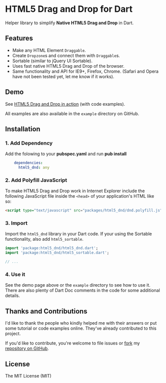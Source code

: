HTML5 Drag and Drop for Dart
================

Helper library to simplify **Native HTML5 Drag and Drop** in Dart.

## Features ##
* Make any HTML Element `Draggable`.
* Create `Dropzone`s and connect them with `Draggable`s.
* Sortable (similar to jQuery UI Sortable).
* Uses fast native HTML5 Drag and Drop of the browser.
* Same functionality and API for IE9+, Firefox, Chrome. (Safari and Opera have 
  not been tested yet, let me know if it works). 

## Demo ##
See [HTML5 Drag and Drop in action](http://edu.makery.ch/projects/dart-html5-drag-and-drop/) (with code examples).

All examples are also available in the `example` directory on GitHub.

## Installation ##

### 1. Add Dependency ###
Add the folowing to your **pubspec.yaml** and run **pub install**
```yaml
	dependencies:
	  html5_dnd: any
```

### 2. Add Polyfill JavaScript ###
To make HTML5 Drag and Drop work in Internet Explorer include the following 
JavaScript file inside the `<head>` of your application's HTML like so:
```html
<script type="text/javascript" src="packages/html5_dnd/dnd.polyfill.js"></script>
```

### 3. Import ###
Import the `html5_dnd` library in your Dart code. If your using the Sortable 
functionality, also 
add `html5_sortable`.

```dart
import 'package:html5_dnd/html5_dnd.dart';
import 'package:html5_dnd/html5_sortable.dart';

// ...
```

### 4. Use it ###
See the demo page above or the `example` directory to see how to use it. There 
are also plenty of Dart Doc comments in the code for some additional details.


## Thanks and Contributions ##
I'd like to thank the people who kindly helped me with their answers or put 
some tutorial or code examples online. They've already contributed to this 
project.

If you'd like to contribute, you're welcome to file issues or 
[fork](https://help.github.com/articles/fork-a-repo) my 
[repository on GitHub](https://github.com/marcojakob/dart-html5-dnd).


## License ##
The MIT License (MIT)